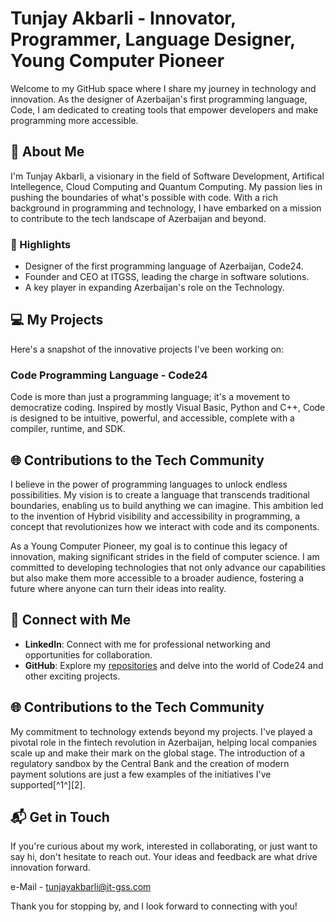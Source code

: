 # Tunjay Akbarli - Innovator, Programmer, Language Designer, Young Computer Pioneer

Welcome to my GitHub space where I share my journey in technology and innovation. As the designer of Azerbaijan's first programming language, Code, I am dedicated to creating tools that empower developers and make programming more accessible.

## 🚀 About Me
I'm Tunjay Akbarli, a visionary in the field of Software Development, Artifical Intellegence, Cloud Computing and Quantum Computing. My passion lies in pushing the boundaries of what's possible with code. With a rich background in programming and technology, I have embarked on a mission to contribute to the tech landscape of Azerbaijan and beyond.

### 🌟 Highlights
- Designer of the first programming language of Azerbaijan, Code24.
- Founder and CEO at ITGSS, leading the charge in software solutions.
- A key player in expanding Azerbaijan's role on the Technology.

## 💻 My Projects
Here's a snapshot of the innovative projects I've been working on:

### Code Programming Language - Code24
Code is more than just a programming language; it's a movement to democratize coding. Inspired by mostly Visual Basic, Python and C++, Code is designed to be intuitive, powerful, and accessible, complete with a compiler, runtime, and SDK.

## 🌐 Contributions to the Tech Community
I believe in the power of programming languages to unlock endless possibilities. My vision is to create a language that transcends traditional boundaries, enabling us to build anything we can imagine. This ambition led to the invention of Hybrid visibility and accessibility in programming, a concept that revolutionizes how we interact with code and its components.

As a Young Computer Pioneer, my goal is to continue this legacy of innovation, making significant strides in the field of computer science. I am committed to developing technologies that not only advance our capabilities but also make them more accessible to a broader audience, fostering a future where anyone can turn their ideas into reality.


## 🤝 Connect with Me
- **LinkedIn**: Connect with me for professional networking and opportunities for collaboration.
- **GitHub**: Explore my [repositories](https://github.com/Tuncayscript/) and delve into the world of Code24 and other exciting projects.

## 🌐 Contributions to the Tech Community
My commitment to technology extends beyond my projects. I've played a pivotal role in the fintech revolution in Azerbaijan, helping local companies scale up and make their mark on the global stage. The introduction of a regulatory sandbox by the Central Bank and the creation of modern payment solutions are just a few examples of the initiatives I've supported[^1^][2].

## 📬 Get in Touch
If you're curious about my work, interested in collaborating, or just want to say hi, don't hesitate to reach out. Your ideas and feedback are what drive innovation forward.

e-Mail - tunjayakbarli@it-gss.com

Thank you for stopping by, and I look forward to connecting with you!
